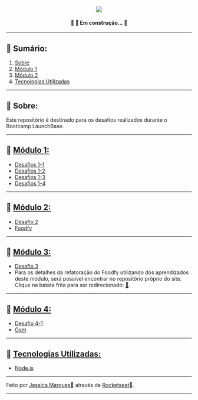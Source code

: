 <h1 align = "center">
<img src = "https://ik.imagekit.io/jessicamarques/logolaunchbase_U1GibuQwj.png">
</h1>
<h4 align="center"> 
	🚧  🚀 Em construção...  🚧
</h4>

- - - 
## 📖 Sumário:
 1. [Sobre](#-Sobre)
 2. [Módulo 1](#-Módulo-1)
 3. [Módulo 2](#-Módulo-2)
 4. [Tecnologias Utilizadas](#-Tecnologias-Utilizadas)

<hr>

## 🚀 Sobre:
Este repositório é destinado para os desafios realizados durante o Bootcamp LaunchBase.
- - -
## 📁 [Módulo 1:](https://github.com/jessicaMarquess/desafios-launchbase/tree/master/modulo-1) 
 - [Desafios 1-1](https://github.com/jessicaMarquess/desafios-launchbase/tree/master/modulo-1/desafios1-1)
 - [Desafios 1-2](https://github.com/jessicaMarquess/desafios-launchbase/tree/master/modulo-1/desafios1-2)
 - [Desafios 1-3](https://github.com/jessicaMarquess/desafios-launchbase/tree/master/modulo-1/desafios1-3)
 - [Desafios 1-4](https://github.com/jessicaMarquess/desafios-launchbase/tree/master/modulo-1/desafios1-4)

- - -
## 📁 [Módulo 2:](https://github.com/jessicaMarquess/desafios-launchbase/tree/master/modulo-2)
- [Desafio 2](https://github.com/jessicaMarquess/desafios-launchbase/tree/master/modulo-2/desafio2)
- [Foodfy](https://github.com/jessicaMarquess/desafios-launchbase/tree/master/foodfy)
- - -
## 📁 [Módulo 3:](https://github.com/jessicaMarquess/desafios-launchbase/tree/master/modulo-3)
- [Desafio 3](https://github.com/jessicaMarquess/desafios-launchbase/tree/master/modulo-3/)
- Para os detalhes da refatoração do Foodfy utilizando dos aprendizados deste módulo, será possível encontrar no repositório próprio do site. Clique na batata frita para ser redirecionado: [🍟](https://github.com/jessicaMarquess/foodfy).
- - -
## 📁 [Módulo 4:](https://github.com/jessicaMarquess/desafios-launchbase/tree/master/modulo-4)
- [Desafio 4-1]()
- [Gym]()
- - - 
## 📁 [Tecnologias Utilizadas:](#-Tecnologias-Utilizadas)
- [Node.js](https://nodejs.org/en/)

- - - 
Feito por [Jessica Marques](https://github.com/jessicaMarquess)🖤 através de [Rocketseat](https://rocketseat.com.br/)🚀.
- - -